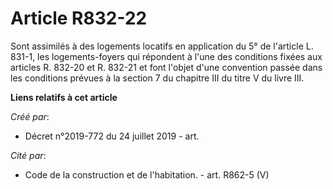 # Article R832-22

Sont assimilés à des logements locatifs en application du 5° de l'article L. 831-1, les logements-foyers qui répondent à
l'une des conditions fixées aux articles R. 832-20 et R. 832-21 et font l'objet d'une convention passée dans les conditions
prévues à la section 7 du chapitre III du titre V du livre III.

**Liens relatifs à cet article**

_Créé par_:

  - Décret n°2019-772 du 24 juillet 2019 - art.

_Cité par_:

  - Code de la construction et de l'habitation. - art. R862-5 (V)
